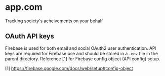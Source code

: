 # app.com

Tracking society's acheivements on your behalf

## OAuth API keys

Firebase is used for both email and social OAuth2 user authentication. API keys are required for Firebase use and should be stored in a <code>.env</code> file in the parent directory. Reference [1] for Firebase config object (API config) setup.

[1] https://firebase.google.com/docs/web/setup#config-object
